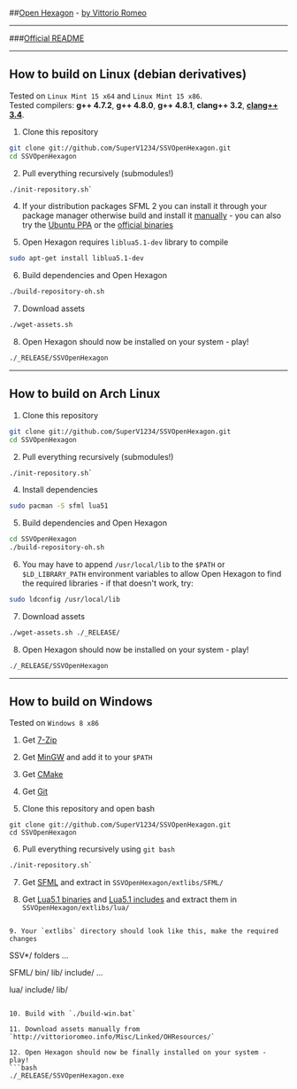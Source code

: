 ##[Open Hexagon](http://www.facebook.com/OpenHexagon) - [by Vittorio Romeo](http://vittorioromeo.info) 

---

###[Official README](http://vittorioromeo.info/Downloads/OpenHexagon/README.html)  

---

## How to build on Linux (debian derivatives)

Tested on `Linux Mint 15 x64` and `Linux Mint 15 x86`.  
Tested compilers: **g++ 4.7.2**, **g++ 4.8.0**, **g++ 4.8.1**, **clang++ 3.2**, [**clang++ 3.4**](http://llvm.org/apt/).

1. Clone this repository
```bash
git clone git://github.com/SuperV1234/SSVOpenHexagon.git
cd SSVOpenHexagon
```

2. Pull everything recursively (submodules!)
```bash
./init-repository.sh`
```

4. If your distribution packages SFML 2 you can install it through your package manager otherwise build and install it [manually](http://sfmlcoder.wordpress.com/2011/08/16/building-sfml-2-0-with-make-for-gcc/) - you can also try the [Ubuntu PPA](https://github.com/SFML/ubuntu-sfml/wiki) or the [official binaries](http://sfml-dev.org/download/sfml/2.0/)

5. Open Hexagon requires `liblua5.1-dev` library to compile
```bash
sudo apt-get install liblua5.1-dev
```
6. Build dependencies and Open Hexagon
```bash
./build-repository-oh.sh
```

7. Download assets
```bash
./wget-assets.sh
```

8. Open Hexagon should now be installed on your system - play!
```bash
./_RELEASE/SSVOpenHexagon
```

---

## How to build on Arch Linux

1. Clone this repository
```bash
git clone git://github.com/SuperV1234/SSVOpenHexagon.git
cd SSVOpenHexagon
```

2. Pull everything recursively (submodules!)
```bash
./init-repository.sh`
```

4. Install dependencies 
```bash
sudo pacman -S sfml lua51
```

5. Build dependencies and Open Hexagon
```bash
cd SSVOpenHexagon
./build-repository-oh.sh
```

6. You may have to append `/usr/local/lib` to the `$PATH` or `$LD_LIBRARY_PATH` environment variables to allow Open Hexagon to find the required libraries - if that doesn't work, try:
```bash
sudo ldconfig /usr/local/lib  
```

7. Download assets
```bash
./wget-assets.sh ./_RELEASE/
```

8. Open Hexagon should now be installed on your system - play!
```bash
./_RELEASE/SSVOpenHexagon
```

---

## How to build on Windows

Tested on `Windows 8 x86`

1. Get [7-Zip](http://downloads.sourceforge.net/sevenzip/7z920.exe)

2. Get [MinGW](http://sourceforge.net/projects/mingwbuilds/files/host-windows/releases/4.8.1/32-bit/threads-posix/dwarf/x32-4.8.1-release-posix-dwarf-rev2.7z/download) and add it to your `$PATH`

3. Get [CMake](http://www.cmake.org/files/v2.8/cmake-2.8.11.2-win32-x86.exe)

4. Get [Git](http://git-scm.com/download/win)

5. Clone this repository and open bash
```posh
git clone git://github.com/SuperV1234/SSVOpenHexagon.git
cd SSVOpenHexagon
```

6. Pull everything recursively using `git bash`
```bash
./init-repository.sh`
```

7. Get [SFML](http://sfml-dev.org/download/sfml/2.0/SFML-2.0-windows-gcc-4.7-mingw-32bits.zip) and extract in `SSVOpenHexagon/extlibs/SFML/`

8. Get [Lua5.1 binaries](http://sourceforge.net/projects/luabinaries/files/5.1.4/Executables/lua5_1_4_Win32_bin.zip/download) and [Lua5.1 includes](http://sourceforge.net/projects/luabinaries/files/5.1.4/Executables/lua5_1_4_Win32_bin.zip/download) and extract them in `SSVOpenHexagon/extlibs/lua/`
```

9. Your `extlibs` directory should look like this, make the required changes
```
SSV*/ folders
	...

SFML/
	bin/
	lib/
	include/
	...

lua/
	include/
	lib/
```

10. Build with `./build-win.bat`

11. Download assets manually from `http://vittorioromeo.info/Misc/Linked/OHResources/`

12. Open Hexagon should now be finally installed on your system - play!
```bash
./_RELEASE/SSVOpenHexagon.exe
```